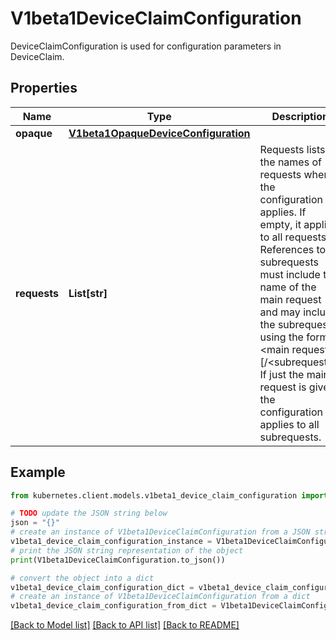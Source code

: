 # V1beta1DeviceClaimConfiguration

DeviceClaimConfiguration is used for configuration parameters in DeviceClaim.

## Properties

Name | Type | Description | Notes
------------ | ------------- | ------------- | -------------
**opaque** | [**V1beta1OpaqueDeviceConfiguration**](V1beta1OpaqueDeviceConfiguration.md) |  | [optional] 
**requests** | **List[str]** | Requests lists the names of requests where the configuration applies. If empty, it applies to all requests.  References to subrequests must include the name of the main request and may include the subrequest using the format &lt;main request&gt;[/&lt;subrequest&gt;]. If just the main request is given, the configuration applies to all subrequests. | [optional] 

## Example

```python
from kubernetes.client.models.v1beta1_device_claim_configuration import V1beta1DeviceClaimConfiguration

# TODO update the JSON string below
json = "{}"
# create an instance of V1beta1DeviceClaimConfiguration from a JSON string
v1beta1_device_claim_configuration_instance = V1beta1DeviceClaimConfiguration.from_json(json)
# print the JSON string representation of the object
print(V1beta1DeviceClaimConfiguration.to_json())

# convert the object into a dict
v1beta1_device_claim_configuration_dict = v1beta1_device_claim_configuration_instance.to_dict()
# create an instance of V1beta1DeviceClaimConfiguration from a dict
v1beta1_device_claim_configuration_from_dict = V1beta1DeviceClaimConfiguration.from_dict(v1beta1_device_claim_configuration_dict)
```
[[Back to Model list]](../README.md#documentation-for-models) [[Back to API list]](../README.md#documentation-for-api-endpoints) [[Back to README]](../README.md)


